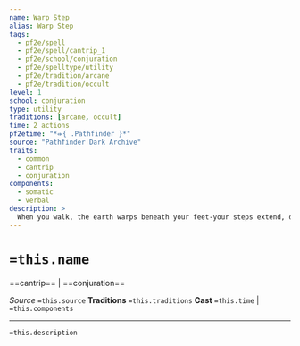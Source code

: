 ```yaml
---
name: Warp Step
alias: Warp Step
tags:
  - pf2e/spell
  - pf2e/spell/cantrip_1
  - pf2e/school/conjuration
  - pf2e/spelltype/utility
  - pf2e/tradition/arcane
  - pf2e/tradition/occult
level: 1
school: conjuration
type: utility
traditions: [arcane, occult]
time: 2 actions
pf2etime: "*⬺{ .Pathfinder }*"
source: "Pathfinder Dark Archive"
traits:
  - common
  - cantrip
  - conjuration
components:
  - somatic
  - verbal
description: >
  When you walk, the earth warps beneath your feet-your steps extend, distance contracts, and everything is just a little bit closer. You gain a +5-foot status bonus to your Speed until the end of your turn. You then Stride twice. You can use warp step to Burrow, Climb, Fly, or Swim instead of Stride if you have the corresponding movement type.
---
```

# `=this.name`
==cantrip== | ==conjuration==

*Source* `=this.source`
**Traditions** `=this.traditions`
**Cast** `=this.time` | `=this.components`



***
`=this.description`
